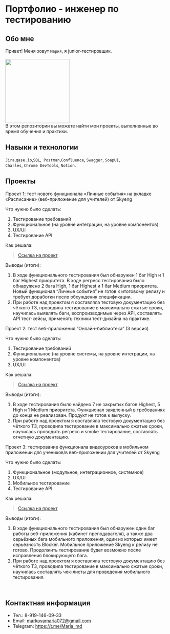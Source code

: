 # Портфолио - инженер по тестированию
## Обо мне 

Привет! Меня зовут ``Мария``, я junior-тестировщик. <br>                                       <br><img src="https://media.giphy.com/media/8WZeVq2y8VbiGLDIoa/giphy.gif" width="200"/><br>
В этом репозитории вы можете найти мои проекты, выполненные во время обучения и практики. 
<br>

## Навыки и технологии
``Jira``,``qase.io``,``SQL``,`` Postman``,``Confluence``, ``Swagger``, ``SoapUI``, <br>
``Charles``, ``Chrome DevTools``, ``Notion``.




## Проекты

<p> Проект 1: тест нового функционала «Личные события» на вкладке «Расписание» (веб-приложение для учителей) от Skyeng</p>
<p>Что нужно было сделать:<p>
<ol>
  <li>Тестирование требований</li>
  <li>Функциональное (на уровне интеграции, на уровне компонентов)</li>
  <li>UX/UI</li>
  <li>Тестирование API</li>
</ol>

<p>Как решала:<p>

> <a href="https://www.notion.so/1-2-ebda4d999d0c4ced83e4908760f69c15">Ссылка на проект</a>
 
 <p>Выводы (итоги):<p>
<ol>
  <li>В ходе функционального тестирования был обнаружен 1 баг High и 1 баг Highest приоритета. В ходе регресс тестирования было обнаружено 2 бага High, 1 баг Highest и 1 баг Medium приоритета. Новый функционал “Личные события” не готов к итоговому релизу и требует доработки после обсуждения спецификации.</li>
  <li>При работе над проектом я составляла тестовую документацию без чёткого ТЗ, проводила тестирование в максимально сжатые сроки, научилась выявлять баги, воспроизводимые через API, составлять API тест-кейсы, применять техники тест-дизайна на практике.</li>
</ol>

<p> Проект 2: тест веб-приложения “Онлайн-библиотека” (3 версия)</p>
<p>Что нужно было сделать:<p>
<ol>
  <li>Тестирование требований</li>
  <li>Функциональное (на уровне системы, на уровне интеграции, на уровне компонентов)</li>
  <li>UX/UI</li>
</ol>

<p>Как решала:<p>

> <a href="https://www.notion.so/9c02979353034a74ace1f685619348ab">Ссылка на проект</a>
 
 <p>Выводы (итоги):<p>
 <ol>
  <li>В ходе тестирования было найдено 7 не закрытых багов Highest, 5 High и 1 Medium приоритета. Функционал заявленный в требованиях до конца не реализован. Продукт не готов к выпуску.</li>
  <li>При работе над проектом я составляла тестовую документацию без чёткого ТЗ, проводила тестирование в максимально сжатые сроки, научилась проводить  регресс и smoke тестирование, составлять отчетную документацию.</li>
</ol>

<p> Проект 3: тестирование функционала видеоуроков в мобильном приложении для учеников/в веб-приложении для учителей от Skyeng</p>
<p>Что нужно было сделать:<p>
<ol>
  <li>Функциональное (модульное, интеграционное, системное)</li>
  <li>UX/UI</li>
  <li>Мобильное тестирование</li>
  <li>Тестирование API</li>
</ol>

<p>Как решала:<p>

> <a href="https://www.notion.so/f4809e06e4864d218839e53551f20f6c?pvs=4">Ссылка на проект</a>
 
 <p>Выводы (итоги):<p>
<ol>
  <li>В ходе функционального тестирования был обнаружен один баг работы веб-приложения (кабинет преподавателя), а также два серьёзных бага мобильного приложения, один из которых имеет серьёзность Blocker. Мобильное приложение Skyeng к релизу не готово. Продолжить тестирование будет возможно после исправления блокирующего бага.</li>
  <li>При работе над проектом я составляла тестовую документацию без чёткого ТЗ, проводила тестирование в максимально сжатые сроки, научилась составлять чек-листы для проведения мобильного тестирования.</li>
</ol>
<br> 


## Контактная информация
- Тел.: 8-919-146-09-33
- Email: markovamaria072@gmail.com
- Telegram: https://t.me/Maria_md

